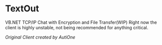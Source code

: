 # TextOut
VB.NET TCP/IP Chat with Encryption and File Transfer(WIP)
Right now the client is highly unstable, not being recommended for anything critical.

*Original Client created by AutiOne*
